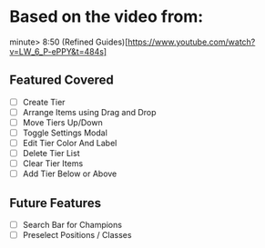 # Based on the video from:
minute> 8:50
(Refined Guides)[https://www.youtube.com/watch?v=LW_6_P-ePPY&t=484s]

## Featured Covered

- [ ] Create Tier
- [ ] Arrange Items using Drag and Drop
- [ ] Move Tiers Up/Down
- [ ] Toggle Settings Modal
- [ ] Edit Tier Color And Label
- [ ] Delete Tier List
- [ ] Clear Tier Items
- [ ] Add Tier Below or Above

## Future Features

- [ ] Search Bar for Champions
- [ ] Preselect Positions / Classes